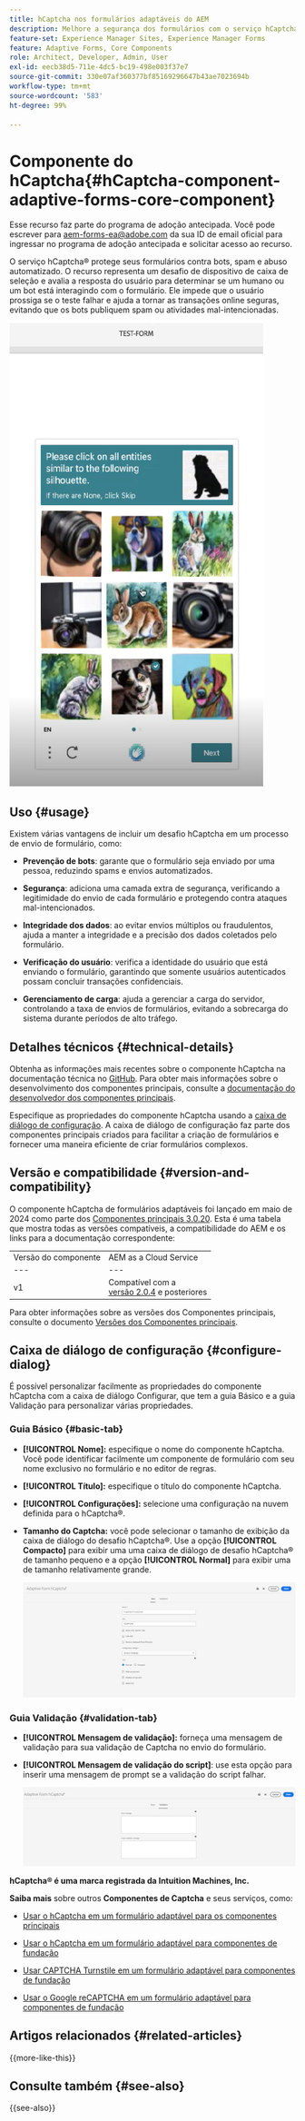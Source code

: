 ```yaml
---
title: hCaptcha nos formulários adaptáveis do AEM
description: Melhore a segurança dos formulários com o serviço hCaptcha&reg; sem esforço. Guia passo a passo no interior.
feature-set: Experience Manager Sites, Experience Manager Forms
feature: Adaptive Forms, Core Components
role: Architect, Developer, Admin, User
exl-id: eecb38d5-711e-4dc5-bc19-498e003f37e7
source-git-commit: 330e07af360377bf85169296647b43ae7023694b
workflow-type: tm+mt
source-wordcount: '583'
ht-degree: 99%

---
```


# Componente do hCaptcha{#hCaptcha-component-adaptive-forms-core-component}

<span class="preview"> Esse recurso faz parte do programa de adoção antecipada. Você pode escrever para aem-forms-ea@adobe.com da sua ID de email oficial para ingressar no programa de adoção antecipada e solicitar acesso ao recurso. </span>

O serviço hCaptcha® protege seus formulários contra bots, spam e abuso automatizado. O recurso representa um desafio de dispositivo de caixa de seleção e avalia a resposta do usuário para determinar se um humano ou um bot está interagindo com o formulário. Ele impede que o usuário prossiga se o teste falhar e ajuda a tornar as transações online seguras, evitando que os bots publiquem spam ou atividades mal-intencionadas.

![hCaptcha®](/help/adaptive-forms/assets/hCaptcha-challenge.png)

## Uso {#usage}

Existem várias vantagens de incluir um desafio hCaptcha em um processo de envio de formulário, como:

- **Prevenção de bots**: garante que o formulário seja enviado por uma pessoa, reduzindo spams e envios automatizados.

- **Segurança**: adiciona uma camada extra de segurança, verificando a legitimidade do envio de cada formulário e protegendo contra ataques mal-intencionados.

- **Integridade dos dados**: ao evitar envios múltiplos ou fraudulentos, ajuda a manter a integridade e a precisão dos dados coletados pelo formulário.

- **Verificação do usuário**: verifica a identidade do usuário que está enviando o formulário, garantindo que somente usuários autenticados possam concluir transações confidenciais.

- **Gerenciamento de carga**: ajuda a gerenciar a carga do servidor, controlando a taxa de envios de formulários, evitando a sobrecarga do sistema durante períodos de alto tráfego.

## Detalhes técnicos {#technical-details}

Obtenha as informações mais recentes sobre o componente hCaptcha na documentação técnica no [GitHub](https://github.com/adobe/aem-core-forms-components/blob/master/ui.af.apps/src/main/content/jcr_root/apps/core/fd/components/form/hCaptcha/v1/hCaptcha/README.md). Para obter mais informações sobre o desenvolvimento dos componentes principais, consulte a [documentação do desenvolvedor dos componentes principais](/help/developing/overview.md).

Especifique as propriedades do componente hCaptcha usando a [caixa de diálogo de configuração](#configure-dialog). A caixa de diálogo de configuração faz parte dos componentes principais criados para facilitar a criação de formulários e fornecer uma maneira eficiente de criar formulários complexos.

## Versão e compatibilidade {#version-and-compatibility}


O componente hCaptcha de formulários adaptáveis foi lançado em maio de 2024 como parte dos [Componentes principais 3.0.20](https://github.com/adobe/aem-core-forms-components/commit/a4cb97131ffad47137a8f5f173401128a1cf3491). Esta é uma tabela que mostra todas as versões compatíveis, a compatibilidade do AEM e os links para a documentação correspondente:

|  |  |
|---|---|
| Versão do componente | AEM as a Cloud Service |
| --- | --- |
| v1 | Compatível com a <br>[versão 2.0.4](/help/adaptive-forms/version.md) e posteriores | Compatível | Compatível |

Para obter informações sobre as versões dos Componentes principais, consulte o documento [Versões dos Componentes principais](/help/adaptive-forms/version.md).

## Caixa de diálogo de configuração {#configure-dialog}

É possível personalizar facilmente as propriedades do componente hCaptcha com a caixa de diálogo Configurar, que tem a guia Básico e a guia Validação para personalizar várias propriedades.

### Guia Básico {#basic-tab}

- **[!UICONTROL Nome]:** especifique o nome do componente hCaptcha. Você pode identificar facilmente um componente de formulário com seu nome exclusivo no formulário e no editor de regras.
- **[!UICONTROL Título]:** especifique o título do componente hCaptcha.
- **[!UICONTROL Configurações]:** selecione uma configuração na nuvem definida para o hCaptcha®.
- **Tamanho do Captcha:** você pode selecionar o tamanho de exibição da caixa de diálogo do desafio hCaptcha®. Use a opção **[!UICONTROL Compacto]** para exibir uma uma caixa de diálogo de desafio hCaptcha® de tamanho pequeno e a opção **[!UICONTROL Normal]** para exibir uma de tamanho relativamente grande.<!-- or **[!UICONTROL Invisible]** to validate hCaptcha&reg; without explicitly rendering the checkbox widget on the user interface. -->

  ![Guia Básico do hCaptcha](/help/adaptive-forms/assets/hcaptcha-basic.png)

### Guia Validação {#validation-tab}

- **[!UICONTROL Mensagem de validação]:** forneça uma mensagem de validação para sua validação de Captcha no envio do formulário.
- **[!UICONTROL Mensagem de validação do script]**: use esta opção para inserir uma mensagem de prompt se a validação do script falhar.

  ![Guia Validação de hCaptcha](/help/adaptive-forms/assets/hcaptcha-validation-tab.png)

**hCaptcha® é uma marca registrada da Intuition Machines, Inc.**

**Saiba mais** sobre outros **Componentes de Captcha** e seus serviços, como:

- [Usar o hCaptcha em um formulário adaptável para os componentes principais](https://experienceleague.adobe.com/en/docs/experience-manager-cloud-service/content/forms/adaptive-forms-authoring/authoring-adaptive-forms-core-components/create-an-adaptive-form-on-forms-cs/integrate-adaptive-forms-hcaptcha-core-components)

- [Usar o hCaptcha em um formulário adaptável para componentes de fundação](https://experienceleague.adobe.com/pt-br/docs/experience-manager-cloud-service/content/forms/adaptive-forms-authoring/authoring-adaptive-forms-foundation-components/add-components-to-an-adaptive-form/integrate-adaptive-forms-hcaptcha)

- [Usar CAPTCHA Turnstile em um formulário adaptável para componentes de fundação](https://experienceleague.adobe.com/pt-br/docs/experience-manager-cloud-service/content/forms/adaptive-forms-authoring/authoring-adaptive-forms-foundation-components/add-components-to-an-adaptive-form/integrate-adaptive-forms-turnstile)

- [Usar o Google reCAPTCHA em um formulário adaptável para componentes de fundação](https://experienceleague.adobe.com/pt-br/docs/experience-manager-cloud-service/content/forms/adaptive-forms-authoring/authoring-adaptive-forms-core-components/create-an-adaptive-form-on-forms-cs/captcha-adaptive-forms-core-components)

## Artigos relacionados {#related-articles}

{{more-like-this}}

## Consulte também {#see-also}

{{see-also}}
